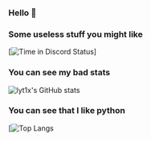 ### Hello 👋

### Some useless stuff you might like

[![Time in Discord Status](https://github-readme-stats.vercel.app/api/pin/?username=lyt1x&repo=discord-time-in-status)]


### You can see my bad stats

![lyt1x's GitHub stats](https://github-readme-stats.vercel.app/api?username=lyt1x&show_icons=true&theme=outrun)

### You can see that I like python

[![Top Langs](https://github-readme-stats.vercel.app/api/top-langs/?username=anuraghazra&theme=outrun)
